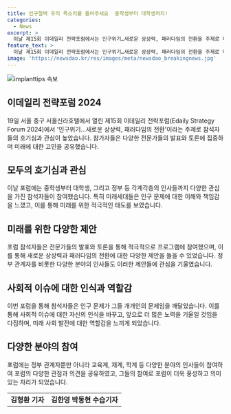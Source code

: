 ```yaml
---
title: 인구절벽 우리 목소리를 들어주세요  중학생부터 대학생까지!
categories:
  - News
excerpt: >
  이날 제15회 이데일리 전략포럼에서는 인구위기…새로운 상상력, 패러다임의 전환을 주제로 다양한 인사들이 참석하여 미래세대의 관심을 끌었다. 중학생부터 대학생까지 참가해 800여명이 모인 가운데, 정부 관계자들 뿐만 아니라 교육, 기업, 학계 등의 각계각층 인사들도 자리를 빛내며 논의를 함께 했다. 강연과 토론을 통해 참석자들은 인구 문제에 대한 새로운 인식과 책임감을 느끼고, 정치인들도 인구절벽 문제에 대한 해결 의지를 강조했다.
feature_text: >
  이날 제15회 이데일리 전략포럼에서는 인구위기…새로운 상상력, 패러다임의 전환을 주제로 다양한 인사들이 참석하여 미래세대의 관심을 끌었다. 중학생부터 대학생까지 참가해 800여명이 모인 가운데, 정부 관계자들 뿐만 아니라 교육, 기업, 학계 등의 각계각층 인사들도 자리를 빛내며 논의를 함께 했다. 강연과 토론을 통해 참석자들은 인구 문제에 대한 새로운 인식과 책임감을 느끼고, 정치인들도 인구절벽 문제에 대한 해결 의지를 강조했다.
image: 'https://newsdao.kr/res/images/meta/newsdao_breakingnews.jpg'
---
```


<p><img src="https://newsdao.kr/res/images/meta/newsdao_breakingnews.jpg" alt="implanttips 속보" /></p>

<h2 data-ke-size="size26">이데일리 전략포럼 2024</h2>

<p data-ke-size="size16">19일 서울 중구 서울신라호텔에서 열린 제15회 이데일리 전략포럼(Edaily Strategy Forum 2024)에서 '인구위기…새로운 상상력, 패러다임의 전환'이라는 주제로 참석자들의 호기심과 관심이 높았습니다. 참가자들은 다양한 전문가들의 발표와 토론에 집중하며 미래에 대한 고민을 공유했습니다.</p>

<h2 data-ke-size="size24">모두의 호기심과 관심</h2>

<p data-ke-size="size16">이날 포럼에는 중학생부터 대학생, 그리고 정부 등 각계각층의 인사들까지 다양한 관심을 가진 참석자들이 참여했습니다. 특히 미래세대들은 인구 문제에 대한 이해와 책임감을 느꼈고, 이를 통해 미래를 위한 적극적인 태도를 보였습니다.</p>

<h2 data-ke-size="size24">미래를 위한 다양한 제안</h2>

<p data-ke-size="size16">포럼 참석자들은 전문가들의 발표와 토론을 통해 적극적으로 프로그램에 참여했으며, 이를 통해 새로운 상상력과 패러다임의 전환에 대한 다양한 제안을 들을 수 있었습니다. 정부 관계자를 비롯한 다양한 분야의 인사들도 이러한 제안들에 관심을 기울였습니다.</p>

<h2 data-ke-size="size24">사회적 이슈에 대한 인식과 역할감</h2>

<p data-ke-size="size16">이번 포럼을 통해 참석자들은 인구 문제가 그들 개개인의 문제임을 깨달았습니다. 이를 통해 사회적 이슈에 대한 자신의 인식을 바꾸고, 앞으로 더 많은 노력을 기울일 것임을 다짐하며, 미래 사회 발전에 대한 역할감을 느끼게 되었습니다.</p>

<h2 data-ke-size="size24">다양한 분야의 참여</h2>

<p data-ke-size="size16">포럼에는 정부 관계자뿐만 아니라 교육계, 재계, 학계 등 다양한 분야의 인사들이 참여하여 포럼의 다양한 관점과 의견을 공유하였고, 그들의 참여로 포럼이 더욱 풍성하고 의미 있는 자리가 되었습니다.</p>

<table>
  <tr>
    <td style="text-align: center; height: 17px;"><b>김형환 기자</b></td>
    <td style="text-align: center; height: 17px;"><b>김한영 박동현 수습기자</b></td>
  </tr>
</table>

<p data-ke-size="size16">&nbsp;</p>

